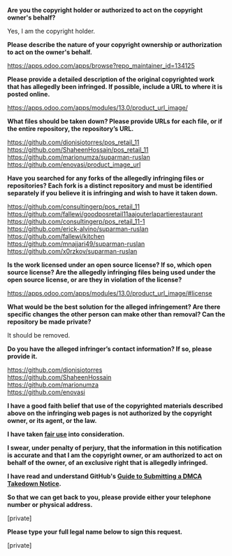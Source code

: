 **Are you the copyright holder or authorized to act on the copyright owner's behalf?**

Yes, I am the copyright holder.

**Please describe the nature of your copyright ownership or authorization to act on the owner's behalf.**

https://apps.odoo.com/apps/browse?repo_maintainer_id=134125

**Please provide a detailed description of the original copyrighted work that has allegedly been infringed. If possible, include a URL to where it is posted online.**

https://apps.odoo.com/apps/modules/13.0/product_url_image/

**What files should be taken down? Please provide URLs for each file, or if the entire repository, the repository’s URL.**

https://github.com/dionisiotorres/pos_retail_11   
https://github.com/ShaheenHossain/pos_retail_11  
https://github.com/marionumza/suparman-ruslan  
https://github.com/enovasi/product_image_url  

**Have you searched for any forks of the allegedly infringing files or repositories? Each fork is a distinct repository and must be identified separately if you believe it is infringing and wish to have it taken down.**

https://github.com/consultingerp/pos_retail_11  
https://github.com/fallewi/goodposretail11aajouterlapartierestaurant  
https://github.com/consultingerp/pos_retail_11-1  
https://github.com/erick-alvino/suparman-ruslan  
https://github.com/fallewi/kitchen  
https://github.com/mnajjari49/suparman-ruslan  
https://github.com/x0rzkov/suparman-ruslan  

**Is the work licensed under an open source license? If so, which open source license? Are the allegedly infringing files being used under the open source license, or are they in violation of the license?**

https://apps.odoo.com/apps/modules/13.0/product_url_image/#license

**What would be the best solution for the alleged infringement? Are there specific changes the other person can make other than removal? Can the repository be made private?**

It should be removed.

**Do you have the alleged infringer’s contact information? If so, please provide it.**

https://github.com/dionisiotorres  
https://github.com/ShaheenHossain  
https://github.com/marionumza  
https://github.com/enovasi  

**I have a good faith belief that use of the copyrighted materials described above on the infringing web pages is not authorized by the copyright owner, or its agent, or the law.**

**I have taken <a href="https://www.lumendatabase.org/topics/22">fair use</a> into consideration.**

**I swear, under penalty of perjury, that the information in this notification is accurate and that I am the copyright owner, or am authorized to act on behalf of the owner, of an exclusive right that is allegedly infringed.**

**I have read and understand GitHub's <a href="https://docs.github.com/articles/guide-to-submitting-a-dmca-takedown-notice/">Guide to Submitting a DMCA Takedown Notice</a>.**

**So that we can get back to you, please provide either your telephone number or physical address.**

[private]   

**Please type your full legal name below to sign this request.**

[private]  
